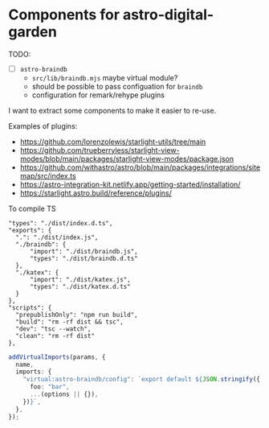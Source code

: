 # Components for astro-digital-garden

TODO:

- [ ] `astro-braindb`
  - `src/lib/braindb.mjs` maybe virtual module?
  - should be possible to pass configuation for `braindb`
  - configuration for remark/rehype plugins

I want to extract some components to make it easier to re-use.

Examples of plugins:

- https://github.com/lorenzolewis/starlight-utils/tree/main
- https://github.com/trueberryless/starlight-view-modes/blob/main/packages/starlight-view-modes/package.json
- https://github.com/withastro/astro/blob/main/packages/integrations/sitemap/src/index.ts
- https://astro-integration-kit.netlify.app/getting-started/installation/
- https://starlight.astro.build/reference/plugins/

To compile TS

```
"types": "./dist/index.d.ts",
"exports": {
  ".": "./dist/index.js",
  "./braindb": {
      "import": "./dist/braindb.js",
      "types": "./dist/braindb.d.ts"
  },
  "./katex": {
      "import": "./dist/katex.js",
      "types": "./dist/katex.d.ts"
  }
},
"scripts": {
  "prepublishOnly": "npm run build",
  "build": "rm -rf dist && tsc",
  "dev": "tsc --watch",
  "clean": "rm -rf dist"
},
```

```ts
addVirtualImports(params, {
  name,
  imports: {
    "virtual:astro-braindb/config": `export default ${JSON.stringify({
      foo: "bar",
      ...(options || {}),
    })}`,
  },
});
```
